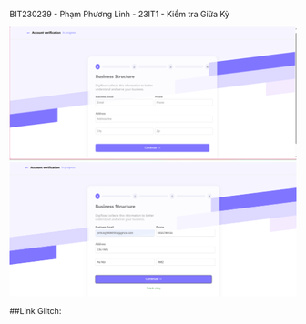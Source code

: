 BIT230239 - Phạm Phương Linh - 23IT1 - Kiểm tra Giữa Kỳ

![Hình ảnh kết quả](Baigki.png)
![Hình ảnh kết quả](Baigki_2.png)

##Link Glitch: 